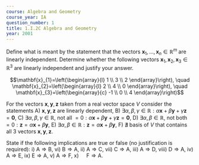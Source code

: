 ```yaml
---
course: Algebra and Geometry
course_year: IA
question_number: 1
title: 1.I.2C Algebra and Geometry
year: 2001
---
```



Define what is meant by the statement that the vectors $\mathbf{x}_{1}, \ldots, \mathbf{x}_{n} \in \mathbb{R}^{m}$ are linearly independent. Determine whether the following vectors $\mathbf{x}_{1}, \mathbf{x}_{2}, \mathbf{x}_{3} \in \mathbb{R}^{3}$ are linearly independent and justify your answer.

$$\mathbf{x}_{1}=\left(\begin{array}{l}
1 \\
3 \\
2
\end{array}\right), \quad \mathbf{x}_{2}=\left(\begin{array}{l}
2 \\
4 \\
0
\end{array}\right), \quad \mathbf{x}_{3}=\left(\begin{array}{c}
-1 \\
0 \\
4
\end{array}\right)$$

For the vectors $\mathbf{x}, \mathbf{y}, \mathbf{z}$ taken from a real vector space $V$ consider the statements
A) $\mathbf{x}, \mathbf{y}, \mathbf{z}$ are linearly dependent,
B) $\exists \alpha, \beta, \gamma \in \mathbb{R}: \alpha \mathbf{x}+\beta \mathbf{y}+\gamma \mathbf{z}=\mathbf{0}$,
C) $\exists \alpha, \beta, \gamma \in \mathbb{R}$, not all $=0: \alpha \mathbf{x}+\beta \mathbf{y}+\gamma \mathbf{z}=\mathbf{0}$,
D) $\exists \alpha, \beta \in \mathbb{R}$, not both $=0: \mathbf{z}=\alpha \mathbf{x}+\beta \mathbf{y}$,
E) $\exists \alpha, \beta \in \mathbb{R}: \mathbf{z}=\alpha \mathbf{x}+\beta \mathbf{y}$,
F) $\nexists$ basis of $V$ that contains all 3 vectors $\mathbf{x}, \mathbf{y}, \mathbf{z}$.

State if the following implications are true or false (no justification is required):
i) $\mathrm{A} \Rightarrow \mathrm{B}$,
vi) $\mathrm{B} \Rightarrow \mathrm{A}$,
ii) $\mathrm{A} \Rightarrow \mathrm{C}$,
vii) $\mathrm{C} \Rightarrow \mathrm{A}$,
iii) $\mathrm{A} \Rightarrow \mathrm{D}$,
viii) $\mathrm{D} \Rightarrow \mathrm{A}$,
iv) $\mathrm{A} \Rightarrow \mathrm{E}$,
ix) $\mathrm{E} \Rightarrow \mathrm{A}$,
v) $\mathrm{A} \Rightarrow \mathrm{F}$,
x) $\quad \mathrm{F} \Rightarrow \mathrm{A}$.